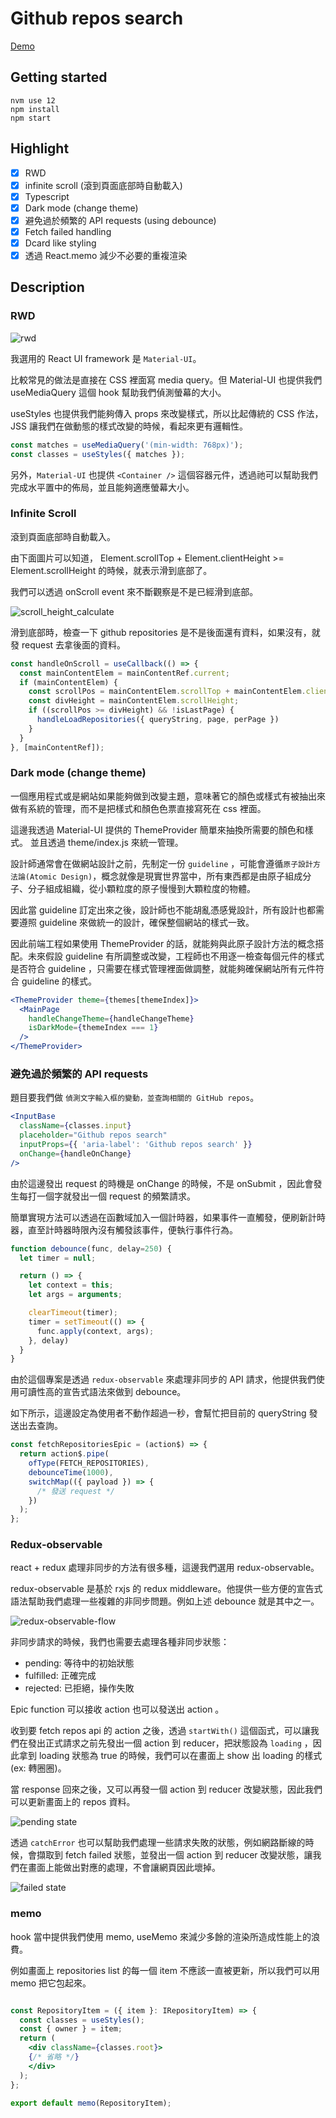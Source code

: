 # Github repos search

[Demo](https://timingjl.github.io/github-repos-search/)

## Getting started

```shell
nvm use 12
npm install
npm start
```

## Highlight

- [x] RWD
- [x] infinite scroll (滾到頁面底部時自動載入)
- [x] Typescript
- [x] Dark mode (change theme)
- [x] 避免過於頻繁的 API requests (using debounce)
- [x] Fetch failed handling
- [x] Dcard like styling
- [x] 透過 React.memo 減少不必要的重複渲染

## Description

### RWD

![rwd](./demo/rwd_demo.png)

我選用的 React UI framework 是 `Material-UI`。

比較常見的做法是直接在 CSS 裡面寫 media query。但 Material-UI 也提供我們 useMediaQuery 這個 hook 幫助我們偵測螢幕的大小。

useStyles 也提供我們能夠傳入 props 來改變樣式，所以比起傳統的 CSS 作法， JSS 讓我們在做動態的樣式改變的時候，看起來更有邏輯性。

```js
const matches = useMediaQuery('(min-width: 768px)');
const classes = useStyles({ matches });
```

另外，`Material-UI` 也提供 `<Container />` 這個容器元件，透過祂可以幫助我們完成水平置中的佈局，並且能夠適應螢幕大小。

### Infinite Scroll

滾到頁面底部時自動載入。

由下面圖片可以知道， Element.scrollTop + Element.clientHeight >= Element.scrollHeight 的時候，就表示滑到底部了。

我們可以透過 onScroll event 來不斷觀察是不是已經滑到底部。

![scroll_height_calculate](demo/scrollHeight_calculate.png)

滑到底部時，檢查一下 github repositories 是不是後面還有資料，如果沒有，就發 request 去拿後面的資料。

```js
const handleOnScroll = useCallback(() => {
  const mainContentElem = mainContentRef.current;
  if (mainContentElem) {
    const scrollPos = mainContentElem.scrollTop + mainContentElem.clientHeight;
    const divHeight = mainContentElem.scrollHeight;
    if ((scrollPos >= divHeight) && !isLastPage) {
      handleLoadRepositories({ queryString, page, perPage })
    }
  }
}, [mainContentRef]);
```

### Dark mode (change theme)

一個應用程式或是網站如果能夠做到改變主題，意味著它的顏色或樣式有被抽出來做有系統的管理，而不是把樣式和顏色色票直接寫死在 css 裡面。

這邊我透過 Material-UI 提供的 ThemeProvider 簡單來抽換所需要的顏色和樣式。
並且透過 theme/index.js 來統一管理。

設計師通常會在做網站設計之前，先制定一份 `guideline` ，可能會遵循`原子設計方法論(Atomic Design)`，概念就像是現實世界當中，所有東西都是由原子組成分子、分子組成組織，從小顆粒度的原子慢慢到大顆粒度的物體。

因此當 guideline 訂定出來之後，設計師也不能胡亂憑感覺設計，所有設計也都需要遵照 guideline 來做統一的設計，確保整個網站的樣式一致。

因此前端工程如果使用 ThemeProvider 的話，就能夠與此原子設計方法的概念搭配。未來假設 guideline 有所調整或改變，工程師也不用逐一檢查每個元件的樣式是否符合 guideline ，只需要在樣式管理裡面做調整，就能夠確保網站所有元件符合 guideline 的樣式。

```jsx
<ThemeProvider theme={themes[themeIndex]}>
  <MainPage
    handleChangeTheme={handleChangeTheme}
    isDarkMode={themeIndex === 1}
  />
</ThemeProvider>
```

### 避免過於頻繁的 API requests

題目要我們做 `偵測文字輸入框的變動，並查詢相關的 GitHub repos`。

```jsx
<InputBase
  className={classes.input}
  placeholder="Github repos search"
  inputProps={{ 'aria-label': 'Github repos search' }}
  onChange={handleOnChange}
/>
```

由於這邊發出 request 的時機是 onChange 的時候，不是 onSubmit ，因此會發生每打一個字就發出一個 request 的頻繁請求。

簡單實現方法可以透過在函數域加入一個計時器，如果事件一直觸發，便刷新計時器，直至計時器時限內沒有觸發該事件，便執行事件行為。

```js
function debounce(func, delay=250) {
  let timer = null;

  return () => {
    let context = this;
    let args = arguments;

    clearTimeout(timer);
    timer = setTimeout(() => {
      func.apply(context, args);
    }, delay)
  }
}
```

由於這個專案是透過 `redux-observable` 來處理非同步的 API 請求，他提供我們使用可讀性高的宣告式語法來做到 debounce。

如下所示，這邊設定為使用者不動作超過一秒，會幫忙把目前的 queryString 發送出去查詢。

```js
const fetchRepositoriesEpic = (action$) => {
  return action$.pipe(
    ofType(FETCH_REPOSITORIES),
    debounceTime(1000),
    switchMap(({ payload }) => {
      /* 發送 request */
    })
  );
};
```

### Redux-observable

react + redux 處理非同步的方法有很多種，這邊我們選用 redux-observable。

redux-observable 是基於 rxjs 的 redux middleware。他提供一些方便的宣告式語法幫助我們處理一些複雜的非同步問題。例如上述 debounce 就是其中之一。

![redux-observable-flow](https://miro.medium.com/max/3450/1*RLmJQvFIQBGqLFGDHL0QIA.png)

非同步請求的時候，我們也需要去處理各種非同步狀態：

- pending: 等待中的初始狀態
- fulfilled: 正確完成
- rejected: 已拒絕，操作失敗

Epic function 可以接收 action 也可以發送出 action 。

收到要 fetch repos api 的 action 之後，透過 `startWith()` 這個函式，可以讓我們在發出正式請求之前先發出一個 action 到 reducer，把狀態設為 `loading` ，因此拿到 loading 狀態為 true 的時候，我們可以在畫面上 show 出 loading 的樣式(ex: 轉圈圈)。

當 response 回來之後，又可以再發一個 action 到 reducer 改變狀態，因此我們可以更新畫面上的 repos 資料。

![pending state](demo/pending_state.png)

透過 `catchError` 也可以幫助我們處理一些請求失敗的狀態，例如網路斷線的時候，會擷取到 fetch failed 狀態，並發出一個 action 到 reducer 改變狀態，讓我們在畫面上能做出對應的處理，不會讓網頁因此壞掉。

![failed state](demo/failed_state.png)

### memo

hook 當中提供我們使用 memo, useMemo 來減少多餘的渲染所造成性能上的浪費。

例如畫面上 repositories list 的每一個 item 不應該一直被更新，所以我們可以用 memo 把它包起來。

```jsx

const RepositoryItem = ({ item }: IRepositoryItem) => {
  const classes = useStyles();
  const { owner } = item;
  return (
    <div className={classes.root}>
    {/* 省略 */}
    </div>
  );
};

export default memo(RepositoryItem);
```

